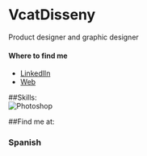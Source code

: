 # VcatDisseny
Product designer and graphic designer

#### Where to find me
- [LinkedlIn](https://www.linkedin.com/feed/)
- [Web](https://vcatdisseny.wixsite.com/website)

##Skills:</br>
![Photoshop](https://img.shields.io/static/v1?label=Adobe&message=Photoshop&Color=blue)

##Find me at:
### Spanish
